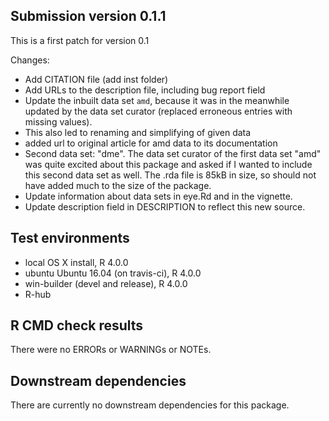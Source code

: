 ## Submission version 0.1.1
This is a first patch for version 0.1

Changes:

* Add CITATION file (add inst folder)
* Add URLs to the description file, including bug report field
* Update the inbuilt data set `amd`, because it was in the meanwhile updated by the data set curator (replaced erroneous entries with missing values). 
* This also led to renaming and simplifying of given data
* added url to original article for amd data to its documentation
* Second data set: "dme". The data set curator of the first data set "amd" was quite excited about this package and asked if I wanted to include this second data set as well. The .rda file is 85kB in size, so should not have added much to the size of the package.
* Update information about data sets in eye.Rd and in the vignette.
* Update description field in DESCRIPTION to reflect this new source.

## Test environments
* local OS X install, R 4.0.0
* ubuntu Ubuntu 16.04 (on travis-ci), R 4.0.0
* win-builder (devel and release), R 4.0.0
* R-hub

## R CMD check results
There were no ERRORs or WARNINGs or NOTEs. 

## Downstream dependencies
There are currently no downstream dependencies for this package.
